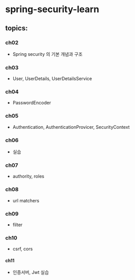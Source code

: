 # spring-security-learn
## topics:
### ch02
- Spring security 의 기본 개념과 구조

### ch03
- User, UserDetails, UserDetailsService

### ch04
- PasswordEncoder

### ch05
- Authentication, AuthenticationProvicer, SecurityContext

### ch06
- 실습

### ch07
- authority, roles

### ch08
- url matchers

### ch09
- filter

### ch10
- csrf, cors

#### ch11
- 인증서버, Jwt 실습
